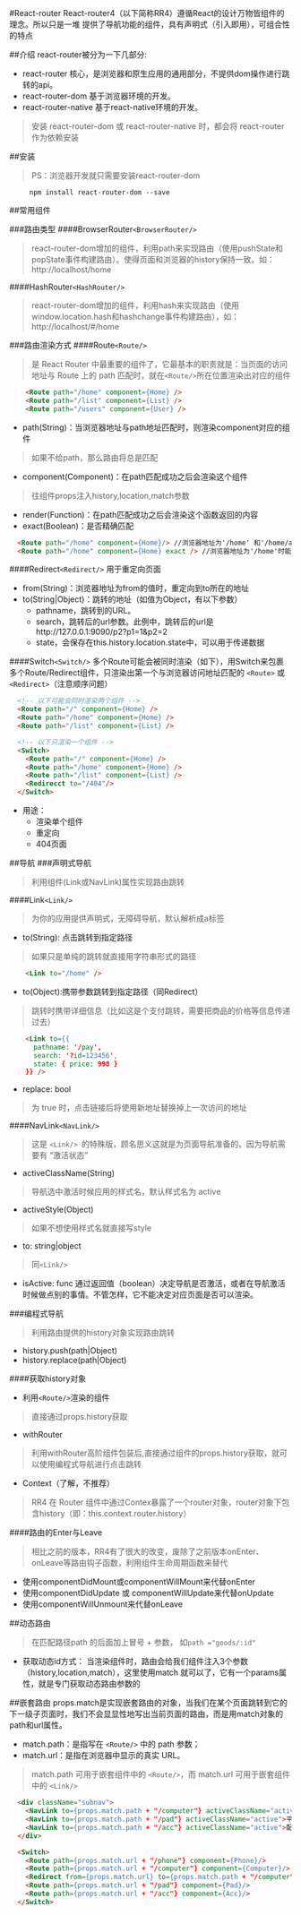 #React-router
React-router4（以下简称RR4）遵循React的设计万物皆组件的理念。所以只是一堆 提供了导航功能的组件，具有声明式（引入即用），可组合性的特点

##介绍
react-router被分为一下几部分:

* react-router  核心，是浏览器和原生应用的通用部分，不提供dom操作进行跳转的api。
* react-router-dom  基于浏览器环境的开发。
* react-router-native   基于react-native环境的开发。

>安装 react-router-dom 或 react-router-native 时，都会将 react-router 作为依赖安装

##安装
>PS：浏览器开发就只需要安装react-router-dom

```
     npm install react-router-dom --save
```

##常用组件

###路由类型
####BrowserRouter`<BrowserRouter/>`
>react-router-dom增加的组件，利用path来实现路由（使用pushState和popState事件构建路由）。使得页面和浏览器的history保持一致。如：http://localhost/home

####HashRouter`<HashRouter/>`
>react-router-dom增加的组件，利用hash来实现路由（使用window.location.hash和hashchange事件构建路由），如：http://localhost/#/home

###路由渲染方式
####Route`<Route/>`
>是 React Router 中最重要的组件了，它最基本的职责就是：当页面的访问地址与 Route 上的 path 匹配时，就在`<Route/>`所在位置渲染出对应的组件

```html
    <Route path="/home" component={Home} />
    <Route path="/list" component={List} />
    <Route path="/users" component={User} />
```

* path(String)：当浏览器地址与path地址匹配时，则渲染component对应的组件
>如果不给path，那么路由将总是匹配
* component(Component)：在path匹配成功之后会渲染这个组件
>往组件props注入history,location,match参数
* render(Function)：在path匹配成功之后会渲染这个函数返回的内容
* exact(Boolean)：是否精确匹配
```html
  <Route path="/home" component={Home}/> //浏览器地址为'/home' 和'/home/a'，都能匹配
  <Route path="/home" component={Home} exact /> //浏览器地址为'/home'时能匹配 ，浏览器地址为'/home/a'时不能匹配
```

####Redirect`<Redirect/>`
用于重定向页面
* from(String)：浏览器地址为from的值时，重定向到to所在的地址
* to(String|Object)：跳转的地址（如值为Object，有以下参数）
  * pathname，跳转到的URL。
  * search，跳转后的url参数。此例中，跳转后的url是http://127.0.0.1:9090/p2?p1=1&p2=2
  * state，会保存在this.history.location.state中，可以用于传递数据


####Switch`<Switch/>`
多个Route可能会被同时渲染（如下），用Switch来包裹多个Route/Redirect组件，只渲染出第一个与浏览器访问地址匹配的 `<Route>` 或 `<Redirect>`（注意顺序问题）
```html
  <!-- 以下可能会同时渲染两个组件 -->
  <Route path="/" component={Home} />
  <Route path="/home" component={Home} />
  <Route path="/list" component={List} />

  <!-- 以下只渲染一个组件 -->
  <Switch>
    <Route path="/" component={Home} />
    <Route path="/home" component={Home} />
    <Route path="/list" component={List} />
    <Redirecct to="/404"/>
  </Switch>
```

* 用途：
  - 渲染单个组件
  - 重定向
  - 404页面

##导航
###声明式导航
>利用组件(Link或NavLink)属性实现路由跳转

####Link`<Link/>`
>为你的应用提供声明式，无障碍导航，默认解析成a标签
    
* to(String): 点击跳转到指定路径
>如果只是单纯的跳转就直接用字符串形式的路径

```html
    <Link to="/home" />
```

* to(Object):携带参数跳转到指定路径（同Redirect）
>跳转时携带详细信息（比如这是个支付跳转，需要把商品的价格等信息传递过去）

```html
    <Link to={{
      pathname: '/pay',
      search: '?id=123456',
      state: { price: 998 }
    }} />
```

* replace: bool
>为 true 时，点击链接后将使用新地址替换掉上一次访问的地址


####NavLink`<NavLink/>`
>这是 `<Link/> `的特殊版，顾名思义这就是为页面导航准备的。因为导航需要有 “激活状态”

* activeClassName(String)
>导航选中激活时候应用的样式名，默认样式名为 active

* activeStyle(Object)
>如果不想使用样式名就直接写style

* to: string|object
 >同`<Link/>`

* isActive: func
通过返回值（boolean）决定导航是否激活，或者在导航激活时候做点别的事情。不管怎样，它不能决定对应页面是否可以渲染。


###编程式导航
>利用路由提供的history对象实现路由跳转
* history.push(path|Object)
* history.replace(path|Object)

####获取history对象
* 利用`<Route/>`渲染的组件
>直接通过props.history获取

* withRouter
>利用withRouter高阶组件包装后,直接通过组件的props.history获取，就可以使用编程式导航进行点击跳转

* Context（了解，不推荐）
>RR4 在 Router 组件中通过Contex暴露了一个router对象，router对象下包含history（即：this.context.router.history）

####路由的Enter与Leave
>相比之前的版本，RR4有了很大的改变，废除了之前版本onEnter、onLeave等路由钩子函数，利用组件生命周期函数来替代
* 使用componentDidMount或componentWillMount来代替onEnter
* 使用componentDidUpdate 或 componentWillUpdate来代替onUpdate
* 使用componentWillUnmount来代替onLeave


##动态路由
>在匹配路径path 的后面加上冒号 + 参数， 如`path ="goods/:id"`

* 获取动态id方式：
当渲染组件时，路由会给我们组件注入3个参数（history,location,match），这里使用match 就可以了，它有一个params属性，就是专门获取动态路由参数的

##嵌套路由
props.match是实现嵌套路由的对象，当我们在某个页面跳转到它的下一级子页面时，我们不会显显性地写出当前页面的路由，而是用match对象的path和url属性。 

* match.path：是指写在 `<Route/>` 中的 path 参数；
* match.url：是指在浏览器中显示的真实 URL。

>match.path 可用于嵌套组件中的 `<Route/>`，而 match.url 可用于嵌套组件中的 `<Link/>`

```html
  <div className="subnav">
    <NavLink to={props.match.path + "/computer"} activeClassName="active">电脑</NavLink>
    <NavLink to={props.match.path + "/pad"} activeClassName="active">平板</NavLink>
    <NavLink to={props.match.path + "/acc"} activeClassName="active">配件</NavLink>
  </div>

  <Switch>
    <Route path={props.match.url + "/phone"} component={Phone}/>
    <Route path={props.match.url + "/computer"} component={Computer}/>
    <Redirect from={props.match.url} to={props.match.path + "/computer"} exact />
    <Route path={props.match.url + "/pad"} component={Pad}/>
    <Route path={props.match.url + "/acc"} component={Acc}/>
  </Switch>
```

